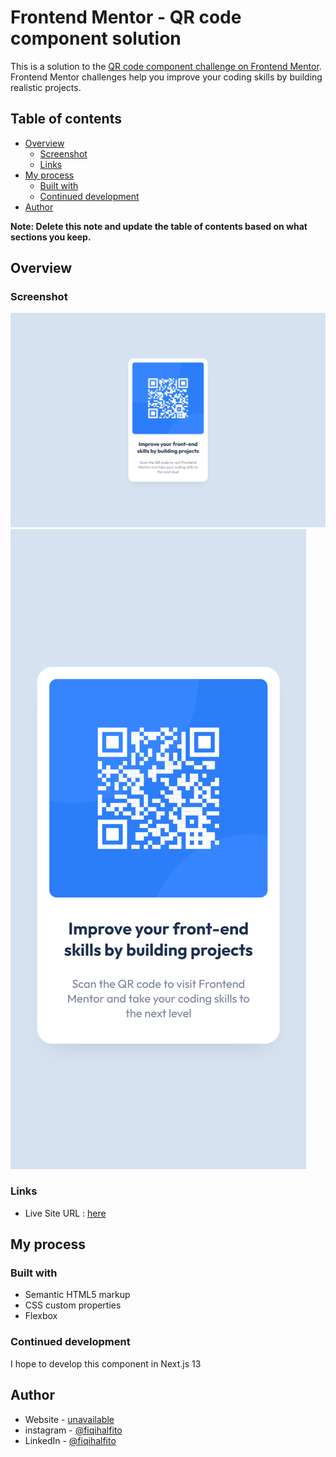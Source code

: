 # Frontend Mentor - QR code component solution

This is a solution to the [QR code component challenge on Frontend Mentor](https://www.frontendmentor.io/challenges/qr-code-component-iux_sIO_H). Frontend Mentor challenges help you improve your coding skills by building realistic projects. 

## Table of contents

- [Overview](#overview)
  - [Screenshot](#screenshot)
  - [Links](#links)
- [My process](#my-process)
  - [Built with](#built-with)
  - [Continued development](#continued-development)
- [Author](#author)

**Note: Delete this note and update the table of contents based on what sections you keep.**

## Overview

### Screenshot

![](./screenshot/desktop.png)
![](./screenshot/mobile.png)

### Links

- Live Site URL : [here](https://fiqihalfito.github.io)

## My process

### Built with

- Semantic HTML5 markup
- CSS custom properties
- Flexbox

### Continued development

I hope to develop this component in Next.js 13

## Author

- Website - [unavailable](https://www.your-site.com)
- instagram - [@fiqihalfito](https://www.instagram.com/fiqihalfito)
- LinkedIn - [@fiqihalfito](https://www.linkedin.com/in/fiqih-alfito/)
